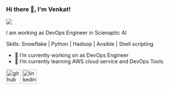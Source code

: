 ### Hi there 👋, I'm Venkat!
![](https://media-exp1.licdn.com/dms/image/C5616AQHBfb3t0crMuQ/profile-displaybackgroundimage-shrink_200_800/0/1626482130092?e=1635984000&v=beta&t=bmFWMbCFeB3j_479O775KfsseY8zD6LtNeQfSTvJxWs)

I am working as DevOps Engineer in Scienaptic AI

Skills: Snowflake | Python | Hadoop | Ansible | Shell scripting

- 🔭 I’m currently working on as DevOps Engineer 
- 🌱 I’m currently learning AWS cloud service and DevOps Tools 


[<img src='https://cdn.jsdelivr.net/npm/simple-icons@3.0.1/icons/github.svg' alt='github' height='40'>](https://github.com/https://github.com/venkathckr)  [<img src='https://cdn.jsdelivr.net/npm/simple-icons@3.0.1/icons/linkedin.svg' alt='linkedin' height='40'>](https://www.linkedin.com/in/www.linkedin.com/in/venkata-krishnan-3a9352137/)  

